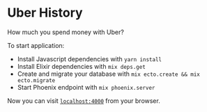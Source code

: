 # Uber History

How much you spend money with Uber?

To start application:

  * Install Javascript dependencies with `yarn install`
  * Install Elixir dependencies with `mix deps.get`
  * Create and migrate your database with `mix ecto.create && mix ecto.migrate`
  * Start Phoenix endpoint with `mix phoenix.server`

Now you can visit [`localhost:4000`](http://localhost:4000) from your browser.

